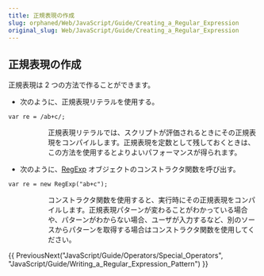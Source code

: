 ```yaml
---
title: 正規表現の作成
slug: orphaned/Web/JavaScript/Guide/Creating_a_Regular_Expression
original_slug: Web/JavaScript/Guide/Creating_a_Regular_Expression
---
```


## 正規表現の作成

正規表現は 2 つの方法で作ることができます。

- 次のように、正規表現リテラルを使用する。

```
var re = /ab+c/;
```

<dl><dd><dl><dd>正規表現リテラルでは、スクリプトが評価されるときにその正規表現をコンパイルします。正規表現を定数として残しておくときは、この方法を使用するとよりよいパフォーマンスが得られます。</dd></dl></dd></dl>

- 次のように、[RegExp](/ja/JavaScript/Reference/Global_Objects/RegExp) オブジェクトのコンストラクタ関数を呼び出す。

```
var re = new RegExp("ab+c");
```

<dl><dd><dl><dd>コンストラクタ関数を使用すると、実行時にその正規表現をコンパイルします。正規表現パターンが変わることがわかっている場合や、パターンがわからない場合、ユーザが入力するなど、別のソースからパターンを取得する場合はコンストラクタ関数を使用してください。</dd></dl></dd></dl>

{{ PreviousNext("JavaScript/Guide/Operators/Special_Operators", "JavaScript/Guide/Writing_a_Regular_Expression_Pattern") }}
